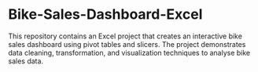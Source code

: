 # Bike-Sales-Dashboard-Excel
This repository contains an Excel project that creates an interactive bike sales dashboard using pivot tables and slicers. The project demonstrates data cleaning, transformation, and visualization techniques to analyse bike sales data.
